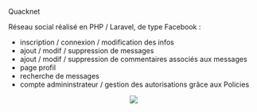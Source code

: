 Quacknet

Réseau social réalisé en PHP / Laravel, de type Facebook : 
- inscription / connexion / modification des infos
- ajout / modif / suppression de messages
- ajout / modif / suppression de commentaires associés aux messages
- page profil
- recherche de messages 
- compte admininstrateur / gestion des autorisations grâce aux Policies

<p align="center"><img src="https://laravel.com/assets/img/components/logo-laravel.svg"></p>
